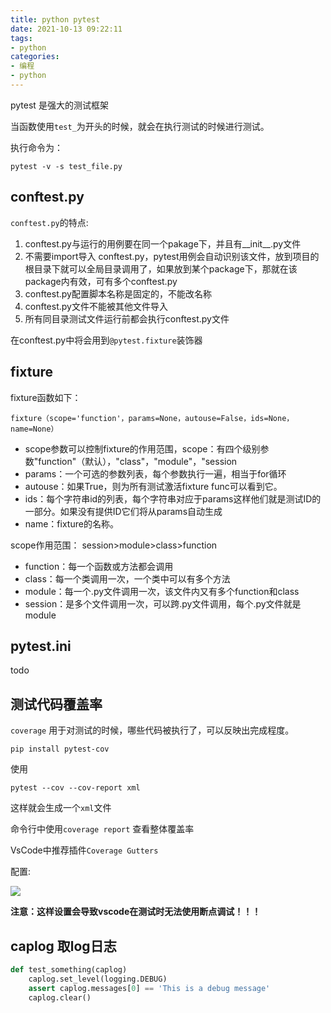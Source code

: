 ```yaml
---
title: python pytest
date: 2021-10-13 09:22:11
tags:
- python
categories:
- 编程
- python
---
```


pytest 是强大的测试框架

当函数使用`test_`为开头的时候，就会在执行测试的时候进行测试。

执行命令为：

```
pytest -v -s test_file.py
```

## conftest.py

`conftest.py`的特点:

1. conftest.py与运行的用例要在同一个pakage下，并且有__init__.py文件
2. 不需要import导入 conftest.py，pytest用例会自动识别该文件，放到项目的根目录下就可以全局目录调用了，如果放到某个package下，那就在该package内有效，可有多个conftest.py
3. conftest.py配置脚本名称是固定的，不能改名称
4. conftest.py文件不能被其他文件导入
5. 所有同目录测试文件运行前都会执行conftest.py文件

在conftest.py中将会用到`@pytest.fixture`装饰器

## fixture

fixture函数如下：
```
fixture（scope='function'，params=None，autouse=False，ids=None，name=None）
```

- scope参数可以控制fixture的作用范围，scope：有四个级别参数"function"（默认），"class"，"module"，"session
- params：一个可选的参数列表，每个参数执行一遍，相当于for循环
- autouse：如果True，则为所有测试激活fixture func可以看到它。
- ids：每个字符串id的列表，每个字符串对应于params这样他们就是测试ID的一部分。如果没有提供ID它们将从params自动生成
- name：fixture的名称。

scope作用范围： session>module>class>function

- function：每一个函数或方法都会调用
- class：每一个类调用一次，一个类中可以有多个方法
- module：每一个.py文件调用一次，该文件内又有多个function和class
- session：是多个文件调用一次，可以跨.py文件调用，每个.py文件就是module


## pytest.ini

todo


## 测试代码覆盖率

`coverage` 用于对测试的时候，哪些代码被执行了，可以反映出完成程度。

`pip install pytest-cov`

使用

`pytest --cov --cov-report xml`

这样就会生成一个`xml`文件

命令行中使用`coverage report` 查看整体覆盖率

VsCode中推荐插件`Coverage Gutters`

配置:

![](1.png)

**注意：这样设置会导致vscode在测试时无法使用断点调试！！！**

## caplog 取log日志

```py
def test_something(caplog)
    caplog.set_level(logging.DEBUG)
    assert caplog.messages[0] == 'This is a debug message'
    caplog.clear()
```
